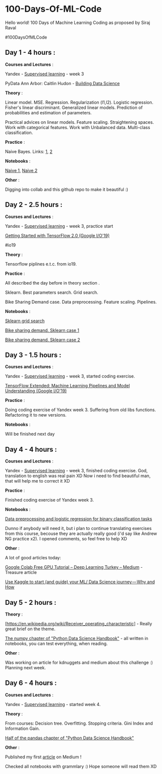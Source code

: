 # 100-Days-Of-ML-Code
Hello world!
100 Days of Machine Learning Coding as proposed by Siraj Raval

#100DaysOfMLCode

## Day 1 - 4 hours :

**Courses and Lectures** :

Yandex - [Supervised learning](https://www.coursera.org/learn/supervised-learning/home/welcome) - week 3 

PyData Ann Arbor: Caitlin Hudon - [Building Data Science](https://www.youtube.com/watch?v=WlBamzdiwic)

**Theory** : 

Linear model. MSE. Regression. Regularization (l1,l2). Logistic regression. Fisher's linear discriminant. Generalized linear models. Prediction of probabilities and estimation of parameters.

Practical advices on linear models. Feature scaling. Straightening spaces. Work with categorical features. Work with Unbalanced data. Multi-class classification.

**Practice** : 

Naive Bayes. Links: [1](https://dataaspirant.com/2017/02/06/naive-bayes-classifier-machine-learning/),
[2](http://dataaspirant.com/2017/02/20/gaussian-naive-bayes-classifier-implementation-python/)

**Notebooks** :

[Naive 1](https://colab.research.google.com/drive/1UnSuv1SsrW_8-uvIjCOKoE9UGhE3gdFT),
[Naive 2](https://colab.research.google.com/drive/1DdPtNxKLTjgk1PE1rp9xTb4IHSgyp6rF)

**Other** :

Digging into collab and this github repo to make it beautiful :)

## Day 2 - 2.5 hours :

**Courses and Lectures** :

Yandex - [Supervised learning](https://www.coursera.org/learn/supervised-learning/home/welcome) - week 3, practice start 

[Getting Started with TensorFlow 2.0 (Google I/O'19)](https://www.youtube.com/watch?v=lEljKc9ZtU8)


#io19

**Theory** : 

Tensorflow piplines e.t.c. from io19. 

**Practice** : 

All described the day before in theory section .

Sklearn. Best parameters search. Grid search.

Bike Sharing Demand case. Data preprocessing. Feature scaling. Pipelines.


**Notebooks** :

[Sklearn grid search](https://colab.research.google.com/drive/1TugvgI8zGuGqFPi8ckWCR4AtJSIfB6Ab)

[Bike sharing demand. Sklearn case 1](https://colab.research.google.com/drive/1z1P9LKDxNjkcKSrdHeK5Q0c_h1lI8opv)

[Bike sharing demand. Sklearn case 2](https://colab.research.google.com/drive/1fA_ySZ75olMrHuV-gt2G4nsWPQi9vLcD)


## Day 3 - 1.5 hours :

**Courses and Lectures** :

Yandex - [Supervised learning](https://www.coursera.org/learn/supervised-learning/home/welcome) - week 3, started coding exercise. 

[TensorFlow Extended: Machine Learning Pipelines and Model Understanding (Google I/O'19)](https://www.youtube.com/watch?v=drYM04t57tU)

**Practice** : 

Doing coding exercise of Yandex week 3. Suffering from old libs functions. Refactoring it to new versions.

**Notebooks** :

Will be finished next day

## Day 4 - 4 hours :

**Courses and Lectures** :

Yandex - [Supervised learning](https://www.coursera.org/learn/supervised-learning/home/welcome) - week 3, finished coding exercise. God, translation to english was real pain XD Now i need to find beautiful man, that will help me to correct it XD

**Practice** : 

Finished coding exercise of Yandex week 3.

**Notebooks** :

[Data preprocessing and logistic regression for binary classification tasks](https://colab.research.google.com/drive/15gX4xDvG_8BkqSts3EMbkz4W5ZivndL-)

Dunno if anybody will need it, but i plan to continue translating exercises from this course, becouse they are actually really good (i'd say like Andrew NG practice x2). I opened comments, so feel free to help XD

**Other** :

A lot of good articles today:

[Google Colab Free GPU Tutorial – Deep Learning Turkey – Medium](https://medium.com/deep-learning-turkey/google-colab-free-gpu-tutorial-e113627b9f5d) - Treasure article

[Use Kaggle to start (and guide) your ML/ Data Science journey — Why and How](https://towardsdatascience.com/use-kaggle-to-start-and-guide-your-ml-data-science-journey-f09154baba35) 

## Day 5 - 2 hours :

**Theory** : 

[https://en.wikipedia.org/wiki/Receiver_operating_characteristic] - Really great brief on the theme.

[The numpy chapter of "Python Data Science Handbook"](https://colab.research.google.com/github/jakevdp/PythonDataScienceHandbook/blob/master/notebooks/02.00-Introduction-to-NumPy.ipynb) - all written in notebooks, you can test everything, when reading. 

**Other** :

Was working on article for kdnuggets and medium about this challenge :)
Planning next week. 


## Day 6 - 4 hours :

**Courses and Lectures** :

Yandex - [Supervised learning](https://www.coursera.org/learn/supervised-learning/home/welcome) - started week 4.

**Theory** : 

From courses: Decision tree. Overfitting. Stopping criteria. Gini Index and Information Gain. 

[Half of the pandas chapter of "Python Data Science Handbook"](https://colab.research.google.com/github/jakevdp/PythonDataScienceHandbook/blob/master/notebooks/03.00-Introduction-to-Pandas.ipynb)

**Other** :

Published my first [article](
https://medium.com/@ozmundsedler/100-days-of-machine-learning-code-e5ff109434a0) on Medium !


Checked all notebooks with grammlary :) Hope someone will read them XD

